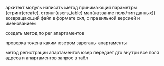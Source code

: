 архитект модуль
написать метод принимающий параметры {стринг(create), стринг(users_table) мап(название поля/тип данных)}
возвращающий файл в формате скл, c правильной версией и именованием


создать метод по рег апартаментов

проверка токена
каким юзером зареганы апартаменты

метод регистрации апартаментов юзер передает дто внутри все поля адреса и апартаментов
запрос в табл